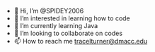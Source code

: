 - 👋 Hi, I’m @SPIDEY2006
- 👀 I’m interested in learning how to code
- 🌱 I’m currently learning Java
- 💞️ I’m looking to collaborate on codes
- 📫 How to reach me tracelturner@dmacc.edu

<!---
SPIDEY2006/SPIDEY2006 is a ✨ special ✨ repository because its `README.md` (this file) appears on your GitHub profile.
You can click the Preview link to take a look at your changes.
--->
